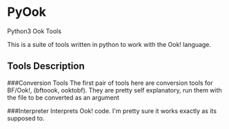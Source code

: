 # PyOok
Python3 Ook Tools

This is a suite of tools written in python to work with the Ook! language.

## Tools Description

###Conversion Tools
The first pair of tools here are conversion tools for BF/Ook!, (bftoook, ooktobf).
They are pretty self explanatory, run them with the file to be converted as an argument

###Interpreter
Interprets Ook! code. I'm pretty sure it works exactly as its supposed to.
